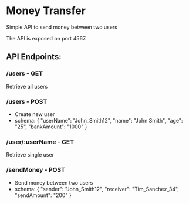 # Money Transfer
Simple API to send money between two users

The API is exposed on port 4567. 

## API Endpoints:
 
### /users - GET 
Retrieve all users
  
### /users - POST 
- Create new user
- schema: { "userName": "John_Smith12", "name": "John Smith", "age": "25", "bankAmount": "1000" }
  
### /user/:userName - GET
Retrieve single user
  
### /sendMoney - POST
- Send money between two users
- schema: { "sender": "John_Smith12", "receiver": "Tim_Sanchez_34", "sendAmount": "200" } 


  
